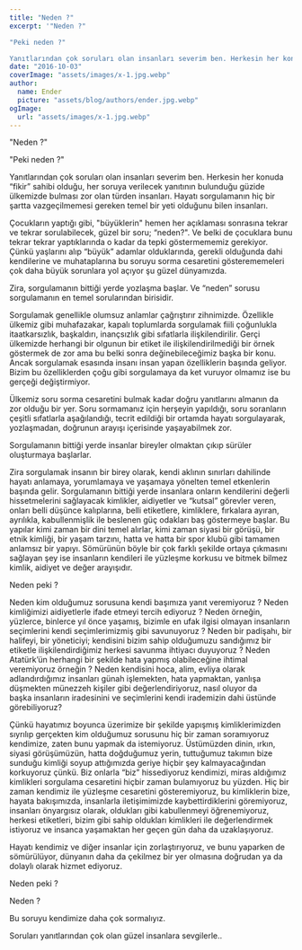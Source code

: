 ```yaml
---
title: "Neden ?"
excerpt: '"Neden ?"

"Peki neden ?"

Yanıtlarından çok soruları olan insanları severim ben. Herkesin her konuda “fikir” sahibi olduğu, her soruya verilecek yanıtının bulunduğu güzide ülkemizde bulması zor olan türden insanları. Hayatı sorgulamanın hiç bir şartta vazgeçilmemesi gereken temel bir yeti olduğunu bilen insanları.'
date: "2016-10-03"
coverImage: "assets/images/x-1.jpg.webp"
author:
  name: Ender
  picture: "assets/blog/authors/ender.jpg.webp"
ogImage:
  url: "assets/images/x-1.jpg.webp"
---
```


"Neden ?"

"Peki neden ?"

Yanıtlarından çok soruları olan insanları severim ben. Herkesin her konuda “fikir” sahibi olduğu, her soruya verilecek yanıtının bulunduğu güzide ülkemizde bulması zor olan türden insanları. Hayatı sorgulamanın hiç bir şartta vazgeçilmemesi gereken temel bir yeti olduğunu bilen insanları.

Çocukların yaptığı gibi, "büyüklerin" hemen her açıklaması sonrasına tekrar ve tekrar sorulabilecek, güzel bir soru; “neden?". Ve belki de çocuklara bunu tekrar tekrar yaptıklarında o kadar da tepki göstermememiz gerekiyor. Çünkü yaşlarını alıp “büyük” adamlar olduklarında, gerekli olduğunda dahi kendilerine ve muhataplarına bu soruyu sorma cesaretini gösterememeleri çok daha büyük sorunlara yol açıyor şu güzel dünyamızda.

Zira, sorgulamanın bittiği yerde yozlaşma başlar. Ve “neden” sorusu sorgulamanın en temel sorularından birisidir.

Sorgulamak genellikle olumsuz anlamlar çağrıştırır zihnimizde. Özellikle ülkemiz gibi muhafazakar, kapalı toplumlarda sorgulamak fiili çoğunlukla itaatkarsızlık, başkaldırı, inançsızlık gibi sıfatlarla ilişkilendirilir. Gerçi ülkemizde herhangi bir olgunun bir etiket ile ilişkilendirilmediği bir örnek göstermek de zor ama bu belki sonra değinebileceğimiz başka bir konu. Ancak sorgulamak esasında insanı insan yapan özelliklerin başında geliyor. Bizim bu özelliklerden çoğu gibi sorgulamaya da ket vuruyor olmamız ise bu gerçeği değiştirmiyor.

Ülkemiz soru sorma cesaretini bulmak kadar doğru yanıtlarını almanın da zor olduğu bir yer. Soru sormamanız için herşeyin yapıldığı, soru soranların çeşitli sıfatlarla aşağılandığı, tecrit edildiği bir ortamda hayatı sorgulayarak, yozlaşmadan, doğrunun arayışı içerisinde yaşayabilmek zor.

Sorgulamanın bittiği yerde insanlar bireyler olmaktan çıkıp sürüler oluşturmaya başlarlar.

Zira sorgulamak insanın bir birey olarak, kendi aklının sınırları dahilinde hayatı anlamaya, yorumlamaya ve yaşamaya yönelten temel etkenlerin başında gelir. Sorgulamanın bittiği yerde insanlara onların kendilerini değerli hissetmelerini sağlayacak kimlikler, aidiyetler ve “kutsal” görevler veren, onları belli düşünce kalıplarına, belli etiketlere, kimliklere, fırkalara ayıran, ayrılıkla, kabullenmişlik ile beslenen güç odakları baş göstermeye başlar. Bu yapılar kimi zaman bir dini temel alırlar, kimi zaman siyasi bir görüşü, bir etnik kimliği, bir yaşam tarzını, hatta ve hatta bir spor klubü gibi tamamen anlamsız bir yapıyı. Sömürünün böyle bir çok farklı şekilde ortaya çıkmasını sağlayan şey ise insanların kendileri ile yüzleşme korkusu ve bitmek bilmez kimlik, aidiyet ve değer arayışıdır.

Neden peki ?

Neden kim olduğumuz sorusuna kendi başımıza yanıt veremiyoruz ? Neden kimliğimizi aidiyetlerle ifade etmeyi tercih ediyoruz ? Neden örneğin, yüzlerce, binlerce yıl önce yaşamış, bizimle en ufak ilgisi olmayan insanların seçimlerini kendi seçimlerimizmiş gibi savunuyoruz ? Neden bir padişahı, bir halifeyi, bir yöneticiyi; kendisini bizim sahip olduğumuzu sandığımız bir etiketle ilişkilendirdiğimiz herkesi savunma ihtiyacı duyuyoruz ? Neden Atatürk’ün herhangi bir şekilde hata yapmış olabileceğine ihtimal veremiyoruz örneğin ? Neden kendisini hoca, alim, evliya olarak adlandırdığımız insanları günah işlemekten, hata yapmaktan, yanlışa düşmekten münezzeh kişiler gibi değerlendiriyoruz, nasıl oluyor da başka insanların iradesinini ve seçimlerini kendi irademizin dahi üstünde görebiliyoruz?

Çünkü hayatımız boyunca üzerimize bir şekilde yapışmış kimliklerimizden sıyrılıp gerçekten kim olduğumuz sorusunu hiç bir zaman soramıyoruz kendimize, zaten bunu yapmak da istemiyoruz. Üstümüzden dinin, ırkın, siyasi görüşümüzün, hatta doğduğumuz yerin, tuttuğumuz takımın bize sunduğu kimliği soyup attığımızda geriye hiçbir şey kalmayacağından korkuyoruz çünkü. Biz onlarla “biz” hissediyoruz kendimizi, miras aldığımız kimlikleri sorgulama cesaretini hiçbir zaman bulamıyoruz bu yüzden. Hiç bir zaman kendimiz ile yüzleşme cesaretini gösteremiyoruz, bu kimliklerin bize, hayata bakışımızda, insanlarla iletişimimizde kaybettirdiklerini göremiyoruz, insanları önyargısız olarak, oldukları gibi kabullenmeyi öğrenemiyoruz, herkesi etiketleri, bizim gibi sahip oldukları kimlikleri ile değerlendirmek istiyoruz ve insanca yaşamaktan her geçen gün daha da uzaklaşıyoruz.

Hayatı kendimiz ve diğer insanlar için zorlaştırıyoruz, ve bunu yaparken de sömürülüyor, dünyanın daha da çekilmez bir yer olmasına doğrudan ya da dolaylı olarak hizmet ediyoruz.

Neden peki ?

Neden ?

Bu soruyu kendimize daha çok sormalıyız.

Soruları yanıtlarından çok olan güzel insanlara sevgilerle..

